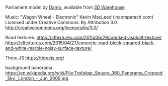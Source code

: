 

Parliament model by [Damo](https://3dwarehouse.sketchup.com/user/0319491755264223266044156/Damo?nav=models), available from [3D Warehouse](https://3dwarehouse.sketchup.com/model/ee4e100e950bc57df8b758b99bd30e5b/Houses-of-Parliament)

Music: "Wagon Wheel - Electronic"
Kevin MacLeod (incompetech.com)
Licensed under Creative Commons: By Attribution 3.0
http://creativecommons.org/licenses/by/3.0/

Road textures:
https://sftextures.com/2015/06/29/cracked-asphalt-texture/
https://sftextures.com/2015/04/27/concrete-road-block-squared-black-and-white-marble-noisy-surface-texture/

Three.JS https://threejs.org/

background panorama
https://en.wikipedia.org/wiki/File:Trafalgar_Square_360_Panorama_Cropped_Sky,_London_-_Jun_2009.jpg
